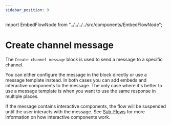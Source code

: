 ```yaml
---
sidebar_position: 9
---
```


import EmbedFlowNode from "../../../../src/components/EmbedFlowNode";

# Create channel message

The `Create channel message` block is used to send a message to a specific channel.

You can either configure the message in the block directly or use a message template instead. In both cases you can add embeds and interactive components to the message. The only case where it's better to use a message template is when you want to use the same response in multiple places.

If the message contains interactive components, the flow will be suspended until the user interacts with the message. See [Sub-Flows](/reference/sub-flows) for more information on how interactive components work.

<EmbedFlowNode type="action_message_create" />
